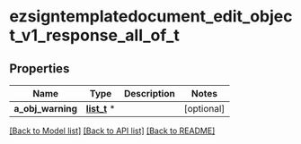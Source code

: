# ezsigntemplatedocument_edit_object_v1_response_all_of_t

## Properties
Name | Type | Description | Notes
------------ | ------------- | ------------- | -------------
**a_obj_warning** | [**list_t**](common_response_warning.md) \* |  | [optional] 

[[Back to Model list]](../README.md#documentation-for-models) [[Back to API list]](../README.md#documentation-for-api-endpoints) [[Back to README]](../README.md)



